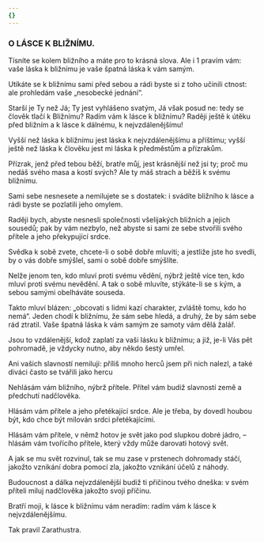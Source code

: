```yaml
---
{}
---
```


### O LÁSCE K BLIŽNÍMU.

Tísníte se kolem bližního a máte pro to krásná slova. Ale i 1 pravím vám: vaše láska k bližnímu je vaše špatná láska k vám samým.

Utíkáte se k bližnímu sami před sebou a rádi byste si z toho učinili ctnost: ale prohledám vaše „nesobecké jednání“. 

Starší je Ty než Já; Ty jest vyhlášeno svatým, Já však posud ne: tedy se člověk tlačí k Bližnímu? Radím vám k lásce k bližnímu? Raději ještě k útěku před bližním a k lásce k dálnému, k nejvzdálenějšímu! 

Vyšší než láska k bližnímu jest láska k nejvzdálenějšímu a příštímu; vyšší ještě než láska k člověku jest mi láska k předměstům a přízrakům.

Přízrak, jenž před tebou běží, bratře můj, jest krásnější než jsi ty; proč mu nedáš svého masa a kostí svých? Ale ty máš strach a běžíš k svému bližnímu.

Sami sebe nesnesete a nemilujete se s dostatek: i svádíte bližního k lásce a rádi byste se pozlatili jeho omylem. 

Raději bych, abyste nesnesli společnosti všelijakých bližních a jejich sousedů; pak by vám nezbylo, než abyste si sami ze sebe stvořili svého přítele a jeho překypující srdce. 

Svědka k sobě zvete, chcete-li o sobě dobře mluviti; a jestliže jste ho svedli, by o vás dobře smýšlel, sami o sobě dobře smýšlíte. 

Nelže jenom ten, kdo mluví proti svému vědění, nýbrž ještě více ten, kdo mluví proti svému nevědění. A tak o sobě mluvíte, stýkáte-li se s kým, a sebou samými obelháváte souseda. 

Takto mluví blázen: „obcovati s lidmi kazí charakter, zvláště tomu, kdo ho nemá“. Jeden chodí k bližnímu, že sám sebe hledá, a druhý, že by sám sebe rád ztratil. Vaše špatná láska k vám samým ze samoty vám dělá žalář.

Jsou to vzdálenější, kdož zaplatí za vaši lásku k bližnímu; a již, je-li Vás pět pohromadě, je vždycky nutno, aby někdo šestý umřel.

Ani vašich slavností nemiluji: příliš mnoho herců jsem při nich nalezl, a také diváci často se tvářili jako hercu

Nehlásám vám bližního, nýbrž přítele. Přítel vám budiž slavností země a předchutí nadčlověka.

Hlásám vám přítele a jeho přetékající srdce. Ale je třeba, by dovedl houbou být, kdo chce být milován srdci přetékajícími.

Hlásám vám přítele, v němž hotov je svět jako pod slupkou dobré jádro, – hlásám vám tvořícího přítele, který vždy může darovati hotový svět.

A jak se mu svět rozvinul, tak se mu zase v prstenech dohromady stáčí, jakožto vznikání dobra pomocí zla, jakožto vznikání účelů z náhody.

Budoucnost a dálka nejvzdálenější budiž ti příčinou tvého dneška: v svém příteli miluj nadčlověka jakožto svoji příčinu. 

Bratří moji, k lásce k bližnímu vám neradím: radím vám k lásce k nejvzdálenějšímu.

  

Tak pravil Zarathustra.
